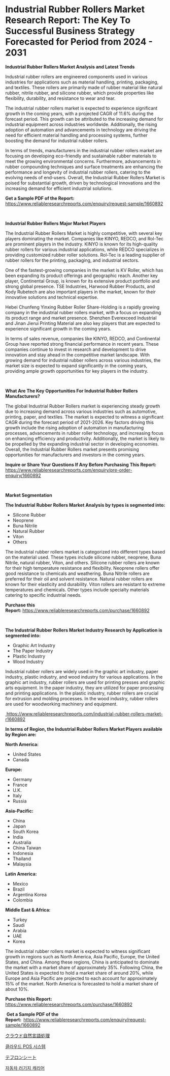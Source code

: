 <p><h1>Industrial Rubber Rollers Market Research Report: The Key To Successful Business Strategy Forecasted for Period from 2024 - 2031</h1></p><p><strong>Industrial Rubber Rollers Market Analysis and Latest Trends</strong></p>
<p><p>Industrial rubber rollers are engineered components used in various industries for applications such as material handling, printing, packaging, and textiles. These rollers are primarily made of rubber material like natural rubber, nitrile rubber, and silicone rubber, which provide properties like flexibility, durability, and resistance to wear and tear.</p><p>The industrial rubber rollers market is expected to experience significant growth in the coming years, with a projected CAGR of 11.6% during the forecast period. This growth can be attributed to the increasing demand for industrial equipment across industries worldwide. Additionally, the rising adoption of automation and advancements in technology are driving the need for efficient material handling and processing systems, further boosting the demand for industrial rubber rollers.</p><p>In terms of trends, manufacturers in the industrial rubber rollers market are focusing on developing eco-friendly and sustainable rubber materials to meet the growing environmental concerns. Furthermore, advancements in rubber compounding techniques and surface treatments are enhancing the performance and longevity of industrial rubber rollers, catering to the evolving needs of end-users. Overall, the Industrial Rubber Rollers Market is poised for substantial growth, driven by technological innovations and the increasing demand for efficient industrial solutions.</p></p>
<p><strong>Get a Sample PDF of the Report:&nbsp;</strong> <a href="https://www.reliableresearchreports.com/enquiry/request-sample/1660892">https://www.reliableresearchreports.com/enquiry/request-sample/1660892</a></p>
<p>&nbsp;</p>
<p><strong>Industrial Rubber Rollers Major Market Players</strong></p>
<p><p>The Industrial Rubber Rollers Market is highly competitive, with several key players dominating the market. Companies like KINYO, REDCO, and Rol-Tec are prominent players in the industry. KINYO is known for its high-quality rubber rollers for various industrial applications, while REDCO specializes in providing customized rubber roller solutions. Rol-Tec is a leading supplier of rubber rollers for the printing, packaging, and industrial sectors.</p><p>One of the fastest-growing companies in the market is KV Roller, which has been expanding its product offerings and geographic reach. Another key player, Continental Group, is known for its extensive product portfolio and strong global presence. TSE Industries, Harwood Rubber Products, and Kody Rubetech are also important players in the market, known for their innovative solutions and technical expertise.</p><p>Hebei Chunfeng Yinxing Rubber Roller Share-Holding is a rapidly growing company in the industrial rubber rollers market, with a focus on expanding its product range and market presence. Shenzhen Everexceed Industrial and Jinan Jierui Printing Material are also key players that are expected to experience significant growth in the coming years.</p><p>In terms of sales revenue, companies like KINYO, REDCO, and Continental Group have reported strong financial performance in recent years. These companies continue to invest in research and development to drive innovation and stay ahead in the competitive market landscape. With growing demand for industrial rubber rollers across various industries, the market size is expected to expand significantly in the coming years, providing ample growth opportunities for key players in the industry.</p></p>
<p>&nbsp;</p>
<p><strong>What Are The Key Opportunities For Industrial Rubber Rollers Manufacturers?</strong></p>
<p><p>The global Industrial Rubber Rollers market is experiencing steady growth due to increasing demand across various industries such as automotive, printing, paper, and textiles. The market is expected to witness a significant CAGR during the forecast period of 2021-2026. Key factors driving this growth include the rising adoption of automation in manufacturing processes, advancements in rubber roller technology, and increasing focus on enhancing efficiency and productivity. Additionally, the market is likely to be propelled by the expanding industrial sector in developing economies. Overall, the Industrial Rubber Rollers market presents promising opportunities for manufacturers and investors in the coming years.</p></p>
<p><strong>Inquire or Share Your Questions If Any Before Purchasing This Report:</strong> <a href="https://www.reliableresearchreports.com/enquiry/pre-order-enquiry/1660892">https://www.reliableresearchreports.com/enquiry/pre-order-enquiry/1660892</a></p>
<p>&nbsp;</p>
<p><strong>Market Segmentation</strong></p>
<p><strong>The Industrial Rubber Rollers Market Analysis by types is segmented into:</strong></p>
<p><ul><li>Silicone Rubber</li><li>Neoprene</li><li>Buna Nitrile</li><li>Natural Rubber</li><li>Viton</li><li>Others</li></ul></p>
<p><p>The industrial rubber rollers market is categorized into different types based on the material used. These types include silicone rubber, neoprene, Buna Nitrile, natural rubber, Viton, and others. Silicone rubber rollers are known for their high temperature resistance and flexibility. Neoprene rollers offer good resistance to chemicals and weathering. Buna Nitrile rollers are preferred for their oil and solvent resistance. Natural rubber rollers are known for their elasticity and durability. Viton rollers are resistant to extreme temperatures and chemicals. Other types include specialty materials catering to specific industrial needs.</p></p>
<p><strong>Purchase this Report:&nbsp;</strong><a href="https://www.reliableresearchreports.com/purchase/1660892">https://www.reliableresearchreports.com/purchase/1660892</a></p>
<p>&nbsp;</p>
<p><strong>The Industrial Rubber Rollers Market Industry Research by Application is segmented into:</strong></p>
<p><ul><li>Graphic Art Industry</li><li>The Paper Industry</li><li>Plastic Industry</li><li>Wood Industry</li></ul></p>
<p><p>Industrial rubber rollers are widely used in the graphic art industry, paper industry, plastic industry, and wood industry for various applications. In the graphic art industry, rubber rollers are used for printing presses and graphic arts equipment. In the paper industry, they are utilized for paper processing and printing applications. In the plastic industry, rubber rollers are crucial for extrusion and molding processes. In the wood industry, rubber rollers are used for woodworking machinery and equipment.</p></p>
<p><a href="https://www.reliableresearchreports.com/industrial-rubber-rollers-market-r1660892">&nbsp;https://www.reliableresearchreports.com/industrial-rubber-rollers-market-r1660892</a></p>
<p><strong>In terms of Region, the Industrial Rubber Rollers Market Players available by Region are:</strong></p>
<p>
    <p> <strong> North America: </strong>
        <ul>
            <li>United States</li>
            <li>Canada</li>
        </ul>
        </p> 
    <p> <strong> Europe: </strong>
        <ul>
            <li>Germany</li>
            <li>France</li>
            <li>U.K.</li>
            <li>Italy</li>
            <li>Russia</li>
        </ul>
        </p> 
    <p> <strong> Asia-Pacific: </strong>
        <ul>
            <li>China</li>
            <li>Japan</li>
            <li>South Korea</li>
            <li>India</li>
            <li>Australia</li>
            <li>China Taiwan</li>
            <li>Indonesia</li>
            <li>Thailand</li>
            <li>Malaysia</li>
        </ul>
        </p> 
    <p> <strong> Latin America: </strong>
        <ul>
            <li>Mexico</li>
            <li>Brazil</li>
            <li>Argentina Korea</li>
            <li>Colombia</li>
        </ul>
        </p> 
    <p> <strong> Middle East & Africa: </strong>
        <ul>
            <li>Turkey</li>
            <li>Saudi</li>
            <li>Arabia</li>
            <li>UAE</li>
            <li>Korea</li>
        </ul>
    </p>
    </p>
<p><p>The industrial rubber rollers market is expected to witness significant growth in regions such as North America, Asia Pacific, Europe, the United States, and China. Among these regions, China is anticipated to dominate the market with a market share of approximately 35%. Following China, the United States is expected to hold a market share of around 20%, while Europe and Asia Pacific are projected to each account for approximately 15% of the market. North America is forecasted to hold a market share of about 10%.</p></p>
<p><strong>Purchase this Report: </strong><a href="https://www.reliableresearchreports.com/purchase/1660892">https://www.reliableresearchreports.com/purchase/1660892</a></p>
<p>&nbsp;<strong>Get a Sample PDF of the Report:&nbsp;&nbsp;</strong><a href="https://www.reliableresearchreports.com/enquiry/request-sample/1660892">https://www.reliableresearchreports.com/enquiry/request-sample/1660892</a></p>
<p><strong></strong></p>
<p><p><a href="https://medium.com/@queenlitle19361/%E3%82%AF%E3%83%A9%E3%82%A6%E3%83%89%E8%87%AA%E7%84%B6%E8%A8%80%E8%AA%9E%E5%87%A6%E7%90%86%E5%B8%82%E5%A0%B4%E3%81%AE%E8%A6%8F%E6%A8%A1%E3%81%A8%E5%B8%82%E5%A0%B4%E5%8B%95%E5%90%91-%E5%AE%8C%E5%85%A8%E3%81%AA%E6%A5%AD%E7%95%8C%E6%A6%82%E8%A6%81-2024%E5%B9%B4%E3%81%8B%E3%82%892031%E5%B9%B4%E3%81%BE%E3%81%A7-5ce7d0b0f352">クラウド自然言語処理</a></p><p><a href="https://medium.com/@fly879567/%ED%8C%90%EB%A7%A4%EC%A0%90-%EC%8B%9C%EC%8A%A4%ED%85%9C-%EC%8B%9C%EC%9E%A5-%EA%B7%9C%EB%AA%A8-%EB%B0%8F-%EC%8B%9C%EC%9E%A5-%EB%8F%99%ED%96%A5-%EC%99%84%EC%A0%84%ED%95%9C-%EC%82%B0%EC%97%85-%EA%B0%9C%EC%9A%94-2024%EB%85%84%EB%B6%80%ED%84%B0-2031%EB%85%84%EA%B9%8C%EC%A7%80-fa427cdc58e6">클라우드 POS 시스템</a></p><p><a href="https://medium.com/@jarredmertz53/ptfe%E3%82%B7%E3%83%BC%E3%83%88%E5%B8%82%E5%A0%B4%E3%81%AE%E5%88%86%E6%9E%90-%E3%82%B0%E3%83%AD%E3%83%BC%E3%83%90%E3%83%AB%E7%94%A3%E6%A5%AD%E3%81%AE%E5%B1%95%E6%9C%9B%E3%81%A8%E4%BA%88%E6%B8%AC-2024%E5%B9%B4%E3%81%8B%E3%82%892031%E5%B9%B4-85ecc8a63d1b">テフロンシート</a></p><p><a href="https://medium.com/@genius6587678/%EC%9E%90%EB%8F%99%EC%B0%A8-%EC%88%98%ED%95%98%EB%AC%BC-%EC%9A%B4%EB%B0%98%EA%B8%B0-%EC%8B%9C%EC%9E%A5-%EA%B7%9C%EB%AA%A8-cagr-%ED%8A%B8%EB%A0%8C%EB%93%9C-2024-2030-c849544b2456">자동차 러기지 캐리어</a></p></p>